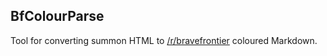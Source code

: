 BfColourParse
-------------

Tool for converting summon HTML to [/r/bravefrontier](https://reddit.com/r/bravefrontier) coloured Markdown.
